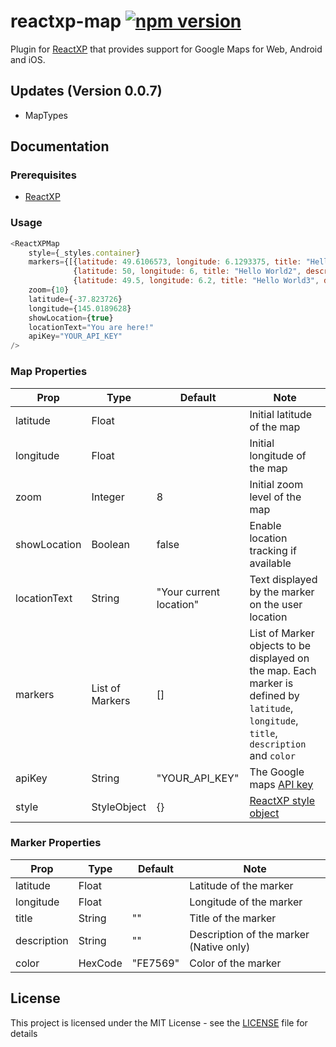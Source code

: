 # reactxp-map [![npm version](https://img.shields.io/npm/v/reactxp-map.svg?style=flat)](https://www.npmjs.com/package/reactxp-map)
Plugin for [ReactXP](https://microsoft.github.io/reactxp/) that provides support for Google Maps for Web, Android and iOS.

## Updates (Version 0.0.7)
* MapTypes

## Documentation

### Prerequisites
* [ReactXP](https://github.com/microsoft/reactxp/)

### Usage
```javascript
<ReactXPMap
    style={_styles.container}
    markers={[{latitude: 49.6106573, longitude: 6.1293375, title: "Hello World", description: "This is a description.", color: "00c00c"},
              {latitude: 50, longitude: 6, title: "Hello World2", description: "This is a description2.", color: "2fb6ab"},
              {latitude: 49.5, longitude: 6.2, title: "Hello World3", description: "This is a description3."}]}
    zoom={10}
    latitude={-37.823726}
    longitude={145.0189628}
    showLocation={true}
    locationText="You are here!"
    apiKey="YOUR_API_KEY"
/>
```

### Map Properties
| Prop         | Type            | Default  | Note |
|--------------|-----------------|----------|------|
| latitude     | Float           |          | Initial latitude of the map |
| longitude    | Float           |          | Initial longitude of the map |
| zoom         | Integer         | 8        | Initial zoom level of the map |
| showLocation | Boolean         | false    | Enable location tracking if available |
| locationText | String          | "Your current location" | Text displayed by the marker on the user location |
| markers      | List of Markers | [] | List of Marker objects to be displayed on the map. Each marker is defined by `latitude`, `longitude`, `title`, `description` and `color` |
| apiKey       | String          | "YOUR_API_KEY" | The Google maps [API key](https://developers.google.com/maps/documentation/javascript/get-api-key) |
| style        | StyleObject     | {} | [ReactXP style object](https://microsoft.github.io/reactxp/docs/styles.html) |

### Marker Properties
| Prop         | Type            | Default  | Note |
|--------------|-----------------|----------|------|
| latitude     | Float           |          | Latitude of the marker |
| longitude    | Float           |          | Longitude of the marker |
| title        | String          | ""       | Title of the marker |
| description  | String          | ""       | Description of the marker (Native only) |
| color        | HexCode         | "FE7569" | Color of the marker |

## License
This project is licensed under the MIT License - see the [LICENSE](LICENSE) file for details
